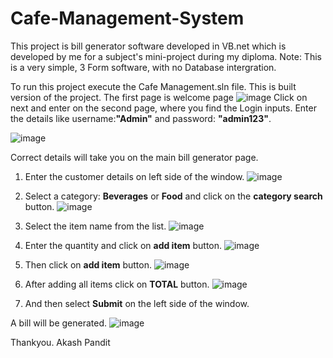 # Cafe-Management-System
This project is bill generator software developed in VB.net which is developed by me for a subject's mini-project during my diploma.
Note: This is a very simple, 3 Form software, with no Database intergration.

To run this project execute the Cafe Management.sln file. This is built version of the project.
The first page is welcome page
![image](https://github.com/user-attachments/assets/2de8aa33-cfc0-4e7b-bc9c-7acd2c12d4b7)
Click on next and enter on the second page, where you find the Login inputs. Enter the details like username:**"Admin"** and password: **"admin123"**.

![image](https://github.com/user-attachments/assets/f4fa26cb-3770-4634-acb7-5f4d8c4bc3ec)

Correct details will take you on the main bill generator page. 
1. Enter the customer details on left side of the window.
   ![image](https://github.com/user-attachments/assets/6cddf4b1-e9db-481d-b951-bbb2138a202a)

2. Select a category: **Beverages** or **Food** and click on the **category search** button.
  ![image](https://github.com/user-attachments/assets/11c3a97a-82de-4983-80e8-46660ea66048)

3. Select the item name from the list.
   ![image](https://github.com/user-attachments/assets/ce27dc8f-93a5-489f-a54e-36b0629023ba)

4. Enter the quantity and click on **add item** button.
   ![image](https://github.com/user-attachments/assets/c302f36c-15e4-4862-89ab-fde276b65895)
   
5. Then click on **add item** button.
  ![image](https://github.com/user-attachments/assets/a223789c-b704-4ebc-9eb4-3261883a09c9)

6. After adding all items click on **TOTAL** button.
   ![image](https://github.com/user-attachments/assets/deeb8bc7-465a-4652-8b72-2436802f46ef)

7. And then select **Submit** on the left side of the window.

A bill will be generated.
![image](https://github.com/user-attachments/assets/99e2a3a1-654c-4424-9828-2e7ba527140d)

Thankyou.
Akash Pandit
